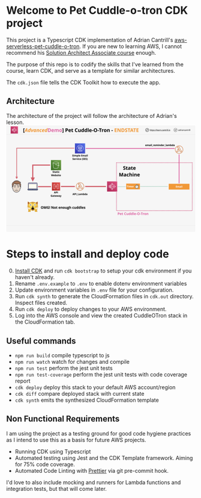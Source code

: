 # Welcome to Pet Cuddle-o-tron CDK project

This project is a Typescript CDK implementation of Adrian Cantrill's [aws-serverless-pet-cuddle-o-tron](https://github.com/acantril/learn-cantrill-io-labs/tree/master/aws-serverless-pet-cuddle-o-tron). If you are new to learning AWS, I cannot recommend his [Solution Architect Associate course](https://learn.cantrill.io/) enough.

The purpose of this repo is to codify the skills that I've learned from the course, learn CDK, and serve as a template for similar architectures.

The `cdk.json` file tells the CDK Toolkit how to execute the app.

## Architecture

The architecture of the project will follow the architecture of Adrian's lesson.
![End State Architecture](ARCHITECTURE-ENDSTATE.png)

# Steps to install and deploy code

0. [Install CDK](https://docs.aws.amazon.com/cdk/v2/guide/cli.html) and run `cdk bootstrap` to setup your cdk environment if you haven't already.
1. Rename `.env.example` to `.env` to enable dotenv environment variables
2. Update environment variables in `.env` file for your configuration.
3. Run `cdk synth` to generate the CloudFormation files in `cdk.out` directory. Inspect files created.
4. Run `cdk deploy` to deploy changes to your AWS environment.
5. Log into the AWS console and view the created CuddleOTron stack in the CloudFormation tab.

## Useful commands

- `npm run build` compile typescript to js
- `npm run watch` watch for changes and compile
- `npm run test` perform the jest unit tests
- `npm run test-coverage` perform the jest unit tests with code coverage report
- `cdk deploy` deploy this stack to your default AWS account/region
- `cdk diff` compare deployed stack with current state
- `cdk synth` emits the synthesized CloudFormation template

## Non Functional Requirements

I am using the project as a testing ground for good code hygiene practices as I intend to use this as a basis for future AWS projects.

- Running CDK using Typescript
- Automated testing using Jest and the CDK Template framework. Aiming for 75% code coverage.
- Automated Code Linting with [Prettier](https://prettier.io/docs/en/precommit.html) via git pre-commit hook.

I'd love to also include mocking and runners for Lambda functions and integration tests, but that will come later.
